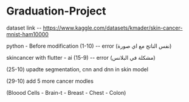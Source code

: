 # Graduation-Project

dataset link -- https://www.kaggle.com/datasets/kmader/skin-cancer-mnist-ham10000

python - Before modification (1-10) -- error (نفس الناتج مع اي صورة)

skincancer with flutter - ai (15-9) -- error (مشكلة في البلانس)

(25-10) upadte segmentation, cnn and dnn in skin model

(29-10) add 5 more cancer modles

(Bloood Cells - Brain-t - Breast - Chest - Colon)        
